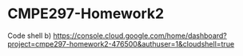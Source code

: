 # CMPE297-Homework2
Code shell b) https://console.cloud.google.com/home/dashboard?project=cmpe297-homework2-476500&authuser=1&cloudshell=true
